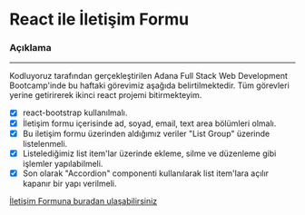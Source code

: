 # React ile İletişim Formu

### Açıklama
---
Kodluyoruz tarafından gerçekleştirilen Adana Full Stack Web Development Bootcamp'inde bu haftaki görevimiz aşağıda belirtilmektedir. Tüm görevleri yerine getirirerek ikinci react projemi bitirmekteyim.

- [x]  react-bootstrap kullanılmalı.
- [x]  İletişim formu içerisinde ad, soyad, email, text area bölümleri olmalı.
- [x]  Bu iletişim formu üzerinden aldığımız veriler "List Group" üzerinde listelenmeli.
- [x]  Listelediğimiz list item'lar üzerinde ekleme, silme ve düzenleme gibi işlemler yapılabilmeli.
- [x]  Son olarak "Accordion" componenti kullanılarak list item'lara açılır kapanır bir yapı verilmeli.

[İletişim Formuna buradan ulaşabilirsiniz](https://jovial-jennings-0b4b8f.netlify.app)
